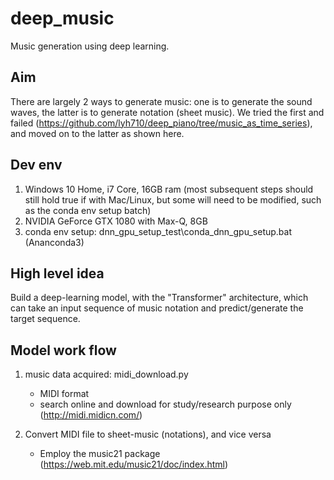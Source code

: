# deep_music
Music generation using deep learning.

## Aim
There are largely 2 ways to generate music: one is to generate the sound waves, the latter is to generate notation (sheet music). We tried the first and failed (https://github.com/lyh710/deep_piano/tree/music_as_time_series), and moved on to the latter as shown here.

## Dev env
1. Windows 10 Home, i7 Core, 16GB ram (most subsequent steps should still hold true if with Mac/Linux, but some will need to be modified, such as the conda env setup batch)
2. NVIDIA GeForce GTX 1080 with Max-Q, 8GB
3. conda env setup: dnn_gpu_setup_test\conda_dnn_gpu_setup.bat (Ananconda3)

## High level idea
Build a deep-learning model, with the "Transformer" architecture, which can take an input sequence of music notation and predict/generate the target sequence.

## Model work flow
1. music data acquired: midi_download.py
    - MIDI format
    - search online and download for study/research purpose only (http://midi.midicn.com/)

2. Convert MIDI file to sheet-music (notations), and vice versa
    - Employ the music21 package (https://web.mit.edu/music21/doc/index.html)
